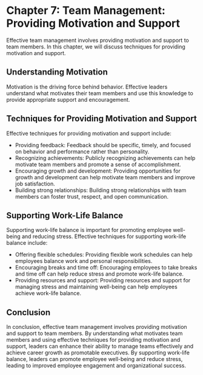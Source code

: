 Chapter 7: Team Management: Providing Motivation and Support
============================================================

Effective team management involves providing motivation and support to team members. In this chapter, we will discuss techniques for providing motivation and support.

Understanding Motivation
------------------------

Motivation is the driving force behind behavior. Effective leaders understand what motivates their team members and use this knowledge to provide appropriate support and encouragement.

Techniques for Providing Motivation and Support
-----------------------------------------------

Effective techniques for providing motivation and support include:

* Providing feedback: Feedback should be specific, timely, and focused on behavior and performance rather than personality.
* Recognizing achievements: Publicly recognizing achievements can help motivate team members and promote a sense of accomplishment.
* Encouraging growth and development: Providing opportunities for growth and development can help motivate team members and improve job satisfaction.
* Building strong relationships: Building strong relationships with team members can foster trust, respect, and open communication.

Supporting Work-Life Balance
----------------------------

Supporting work-life balance is important for promoting employee well-being and reducing stress. Effective techniques for supporting work-life balance include:

* Offering flexible schedules: Providing flexible work schedules can help employees balance work and personal responsibilities.
* Encouraging breaks and time off: Encouraging employees to take breaks and time off can help reduce stress and promote work-life balance.
* Providing resources and support: Providing resources and support for managing stress and maintaining well-being can help employees achieve work-life balance.

Conclusion
----------

In conclusion, effective team management involves providing motivation and support to team members. By understanding what motivates team members and using effective techniques for providing motivation and support, leaders can enhance their ability to manage teams effectively and achieve career growth as promotable executives. By supporting work-life balance, leaders can promote employee well-being and reduce stress, leading to improved employee engagement and organizational success.
